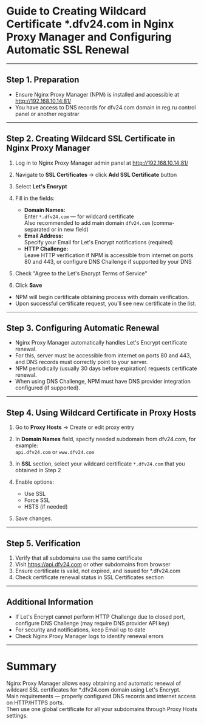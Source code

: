 # Guide to Creating Wildcard Certificate *.dfv24.com in Nginx Proxy Manager and Configuring Automatic SSL Renewal

---

## Step 1. Preparation

- Ensure Nginx Proxy Manager (NPM) is installed and accessible at http://192.168.10.14:81/
- You have access to DNS records for dfv24.com domain in reg.ru control panel or another registrar

---

## Step 2. Creating Wildcard SSL Certificate in Nginx Proxy Manager

1. Log in to Nginx Proxy Manager admin panel at http://192.168.10.14:81/

2. Navigate to **SSL Certificates** → click **Add SSL Certificate** button

3. Select **Let's Encrypt**

4. Fill in the fields:
   - **Domain Names:**  
     Enter `*.dfv24.com` — for wildcard certificate  
     Also recommended to add main domain `dfv24.com` (comma-separated or in new field)  
   - **Email Address:**  
     Specify your Email for Let's Encrypt notifications (required)  
   - **HTTP Challenge:**  
     Leave HTTP verification if NPM is accessible from internet on ports 80 and 443, or configure DNS Challenge if supported by your DNS  

5. Check "Agree to the Let's Encrypt Terms of Service"

6. Click **Save**

- NPM will begin certificate obtaining process with domain verification.  
- Upon successful certificate request, you'll see new certificate in the list.

---

## Step 3. Configuring Automatic Renewal

- Nginx Proxy Manager automatically handles Let's Encrypt certificate renewal.  
- For this, server must be accessible from internet on ports 80 and 443, and DNS records must correctly point to your server.  
- NPM periodically (usually 30 days before expiration) requests certificate renewal.  
- When using DNS Challenge, NPM must have DNS provider integration configured (if supported).

---

## Step 4. Using Wildcard Certificate in Proxy Hosts

1. Go to **Proxy Hosts** → Create or edit proxy entry

2. In **Domain Names** field, specify needed subdomain from dfv24.com, for example:  
   `api.dfv24.com` or `www.dfv24.com`

3. In **SSL** section, select your wildcard certificate `*.dfv24.com` that you obtained in Step 2

4. Enable options:
   - Use SSL  
   - Force SSL  
   - HSTS (if needed)

5. Save changes.

---

## Step 5. Verification

1. Verify that all subdomains use the same certificate  
2. Visit https://api.dfv24.com or other subdomains from browser  
3. Ensure certificate is valid, not expired, and issued for *.dfv24.com  
4. Check certificate renewal status in SSL Certificates section

---

## Additional Information

- If Let's Encrypt cannot perform HTTP Challenge due to closed port, configure DNS Challenge (may require DNS provider API key)  
- For security and notifications, keep Email up to date  
- Check Nginx Proxy Manager logs to identify renewal errors

---

# Summary

Nginx Proxy Manager allows easy obtaining and automatic renewal of wildcard SSL certificates for *.dfv24.com domain using Let's Encrypt.  
Main requirements — properly configured DNS records and internet access on HTTP/HTTPS ports.  
Then use one global certificate for all your subdomains through Proxy Hosts settings.
